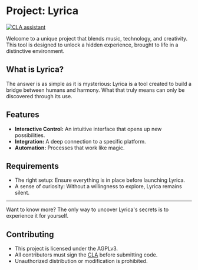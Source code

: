 # Project: Lyrica

[![CLA assistant](https://cla-assistant.io/readme/badge/VanilleIce/ProjectLyrica)](https://cla-assistant.io/VanilleIce/ProjectLyrica)

Welcome to a unique project that blends music, technology, and creativity. This tool is designed to unlock a hidden experience, brought to life in a distinctive environment.

## What is Lyrica?
The answer is as simple as it is mysterious: Lyrica is a tool created to build a bridge between humans and harmony. What that truly means can only be discovered through its use.

## Features
- **Interactive Control:** An intuitive interface that opens up new possibilities.
- **Integration:** A deep connection to a specific platform.
- **Automation:** Processes that work like magic.

## Requirements
- The right setup: Ensure everything is in place before launching Lyrica.
- A sense of curiosity: Without a willingness to explore, Lyrica remains silent.

---

Want to know more? The only way to uncover Lyrica's secrets is to experience it for yourself.

## Contributing
- This project is licensed under the AGPLv3.  
- All contributors must sign the [CLA](https://cla-assistant.io/VanilleIce/ProjectLyrica) before submitting code.  
- Unauthorized distribution or modification is prohibited.  